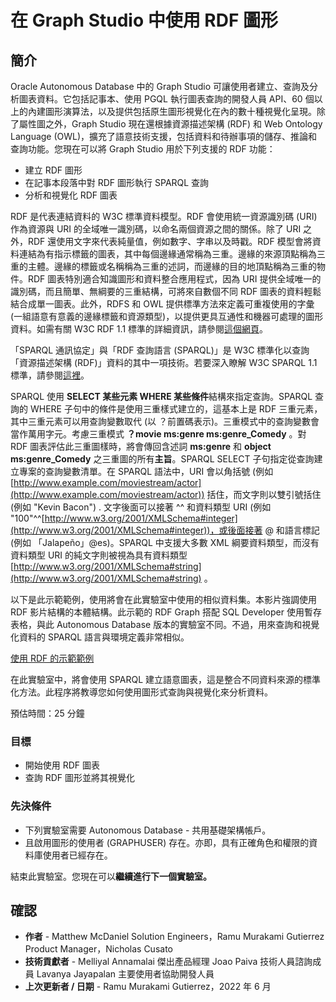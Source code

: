 # 在 Graph Studio 中使用 RDF 圖形

## 簡介

Oracle Autonomous Database 中的 Graph Studio 可讓使用者建立、查詢及分析圖表資料。它包括記事本、使用 PGQL 執行圖表查詢的開發人員 API、60 個以上的內建圖形演算法，以及提供包括原生圖形視覺化在內的數十種視覺化呈現。除了屬性圖之外，Graph Studio 現在還根據資源描述架構 (RDF) 和 Web Ontology Language (OWL)，擴充了語意技術支援，包括資料和待辦事項的儲存、推論和查詢功能。您現在可以將 Graph Studio 用於下列支援的 RDF 功能：

*   建立 RDF 圖形
*   在記事本段落中對 RDF 圖形執行 SPARQL 查詢
*   分析和視覺化 RDF 圖表

RDF 是代表連結資料的 W3C 標準資料模型。RDF 會使用統一資源識別碼 (URI) 作為資源與 URI 的全域唯一識別碼，以命名兩個資源之間的關係。除了 URI 之外，RDF 還使用文字來代表純量值，例如數字、字串以及時戳。RDF 模型會將資料連結為有指示標籤的圖表，其中每個邊緣通常稱為三重。邊緣的來源頂點稱為三重的主體。邊緣的標籤或名稱稱為三重的述詞，而邊緣的目的地頂點稱為三重的物件。RDF 圖表特別適合知識圖形和資料整合應用程式，因為 URI 提供全域唯一的識別碼，而且簡單、無綱要的三重結構，可將來自數個不同 RDF 圖表的資料輕鬆結合成單一圖表。此外，RDFS 和 OWL 提供標準方法來定義可重複使用的字彙 (一組語意有意義的邊緣標籤和資源類型)，以提供更具互通性和機器可處理的圖形資料。如需有關 W3C RDF 1.1 標準的詳細資訊，請參閱[這個網頁](https://www.w3.org/TR/rdf11-primer/)。

「SPARQL 通訊協定」與「RDF 查詢語言 (SPARQL)」是 W3C 標準化以查詢「資源描述架構 (RDF)」資料的其中一項技術。若要深入瞭解 W3C SPARQL 1.1 標準，請參閱[這裡](https://www.w3.org/TR/sparql11-overview/)。

SPARQL 使用 **SELECT 某些元素 WHERE 某些條件**結構來指定查詢。SPARQL 查詢的 WHERE 子句中的條件是使用三重樣式建立的，這基本上是 RDF 三重元素，其中三重元素可以用查詢變數取代 (以 ？前置碼表示)。三重模式中的查詢變數會當作萬用字元。考慮三重模式 **？movie ms:genre ms:genre\_Comedy** 。對 RDF 圖表評估此三重圖樣時，將會傳回含述詞 **ms:genre** 和 **object ms:genre\_Comedy** 之三重圖的所有**主旨**。SPARQL SELECT 子句指定從查詢建立專案的查詢變數清單。在 SPARQL 語法中，URI 會以角括號 (例如 [http://www.example.com/moviestream/actor](http://www.example.com/moviestream/actor)) 括住，而文字則以雙引號括住 (例如 "Kevin Bacon") . 文字後面可以接著 ^^ 和資料類型 URI (例如 "100"^^[http://www.w3.org/2001/XMLSchema#integer](http://www.w3.org/2001/XMLSchema#integer))，或後面接著 @ 和語言標記 (例如 「Jalapeño」@es)。SPARQL 中支援大多數 XML 綱要資料類型，而沒有資料類型 URI 的純文字則被視為具有資料類型 [http://www.w3.org/2001/XMLSchema#string](http://www.w3.org/2001/XMLSchema#string) 。

以下是此示範範例，使用將會在此實驗室中使用的相似資料集。本影片強調使用 RDF 影片結構的本體結構。此示範的 RDF Graph 搭配 SQL Developer 使用暫存表格，與此 Autonomous Database 版本的實驗室不同。不過，用來查詢和視覺化資料的 SPARQL 語言與環境定義非常相似。

[使用 RDF 的示範範例](youtube:e_EQjInas50)

在此實驗室中，將會使用 SPARQL 建立語意圖表，這是整合不同資料來源的標準化方法。此程序將教導您如何使用圖形式查詢與視覺化來分析資料。

預估時間：25 分鐘

### 目標

*   開始使用 RDF 圖表
*   查詢 RDF 圖形並將其視覺化

### 先決條件

*   下列實驗室需要 Autonomous Database - 共用基礎架構帳戶。
*   且啟用圖形的使用者 (GRAPHUSER) 存在。亦即，具有正確角色和權限的資料庫使用者已經存在。

結束此實驗室。您現在可以**繼續進行下一個實驗室。**

## 確認

*   **作者** - Matthew McDaniel Solution Engineers，Ramu Murakami Gutierrez Product Manager，Nicholas Cusato
*   **技術貢獻者** - Melliyal Annamalai 傑出產品經理 Joao Paiva 技術人員諮詢成員 Lavanya Jayapalan 主要使用者協助開發人員
*   **上次更新者 / 日期** - Ramu Murakami Gutierrez，2022 年 6 月